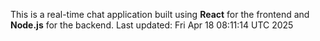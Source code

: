 This is a real-time chat application built using **React** for the frontend and **Node.js** for the backend.
Last updated: Fri Apr 18 08:11:14 UTC 2025
